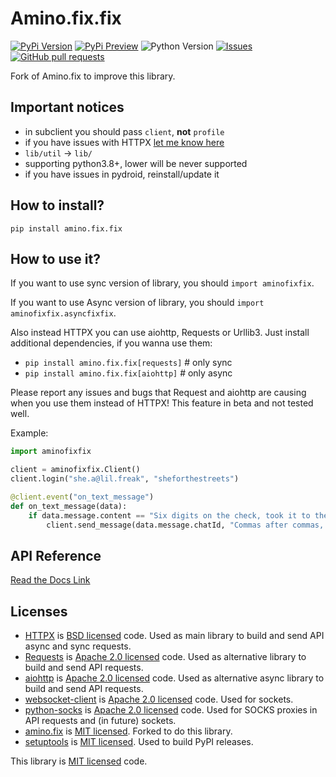 # Amino.fix.fix

[![PyPi Version](https://img.shields.io/pypi/v/amino.fix.fix.svg)](https://pypi.python.org/pypi/amino.fix.fix/)
[![PyPi Preview](https://img.shields.io/badge/pypi_pre-v1.0.7b4-blue)](https://pypi.org/project/amino.fix.fix/#history)
![Python Version](https://img.shields.io/badge/python-%3E%3D3.8-orange)
[![Issues](https://img.shields.io/github/issues-raw/imperialwool/amino.fix.fix.svg?maxAge=25000)](https://github.com/imperialwool/Amino.fix.fix/issues)
[![GitHub pull requests](https://img.shields.io/github/issues-pr/imperialwool/amino.fix.fix.svg?style=flat)](https://github.com/imperialwool/Amino.fix.fix/pulls)

Fork of Amino.fix to improve this library.

## Important notices

- in subclient you should pass `client`, **not** `profile`
- if you have issues with HTTPX [let me know here](https://github.com/imperialwool/Amino.fix.fix/issues/3)
- `lib/util` -> `lib/`
- supporting python3.8+, lower will be never supported
- if you have issues in pydroid, reinstall/update it

## How to install?

`pip install amino.fix.fix`

## How to use it?

If you want to use sync version of library, you should `import aminofixfix`.

If you want to use Async version of library, you should `import aminofixfix.asyncfixfix`.

Also instead HTTPX you can use aiohttp, Requests or Urllib3. Just install additional dependencies, if you wanna use them:

- `pip install amino.fix.fix[requests]` # only sync
- `pip install amino.fix.fix[aiohttp]` # only async

Please report any issues and bugs that Request and aiohttp are causing when you use them instead of HTTPX! This feature in beta and not tested well.

Example:

```python
import aminofixfix

client = aminofixfix.Client()
client.login("she.a@lil.freak", "sheforthestreets")

@client.event("on_text_message")
def on_text_message(data):
    if data.message.content == "Six digits on the check, took it to the bank":
        client.send_message(data.message.chatId, "Commas after commas, make ya boy— (Freak out)")

```

## API Reference

[Read the Docs Link](https://aminopy.readthedocs.io/en/latest/)

## Licenses

- [HTTPX](https://github.com/encode/httpx) is [BSD licensed](https://github.com/encode/httpx/blob/master/LICENSE.md) code. Used as main library to build and send API async and sync requests.
- [Requests](https://github.com/psf/requests) is [Apache 2.0 licensed](https://github.com/psf/requests/blob/main/LICENSE) code. Used as alternative library to build and send API requests.
- [aiohttp](https://github.com/aio-libs/aiohttp) is [Apache 2.0 licensed](https://github.com/aio-libs/aiohttp/blob/master/LICENSE.txt) code. Used as alternative async library to build and send API requests.
- [websocket-client](https://github.com/websocket-client/websocket-client) is [Apache 2.0 licensed](https://github.com/websocket-client/websocket-client/blob/master/LICENSE) code. Used for sockets.
- [python-socks](https://github.com/romis2012/python-socks) is [Apache 2.0 licensed](https://github.com/romis2012/python-socks/blob/master/LICENSE.txt) code. Used for SOCKS proxies in API requests and (in future) sockets.
- [amino.fix](https://github.com/Minori101/Amino.fix) is [MIT licensed](https://github.com/Minori101/Amino.fix/blob/main/LICENSE). Forked to do this library.
- [setuptools](https://github.com/pypa/setuptools) is [MIT licensed](https://github.com/pypa/setuptools/blob/main/LICENSE). Used to build PyPI releases.

This library is [MIT licensed](https://github.com/imperialwool/Amino.fix.fix/blob/main/LICENSE) code.
